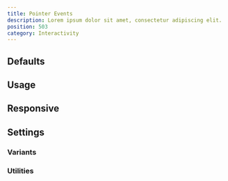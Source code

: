 ```yaml
---
title: Pointer Events
description: Lorem ipsum dolor sit amet, consectetur adipiscing elit.
position: 503
category: Interactivity
---
```


## Defaults

<TableGenerateCommon
  :rules="{
    'pointer-events-none': ['pointer-events: none;'],
    'pointer-events-auto': ['pointer-events: auto;'],
}"></TableGenerateCommon>

## Usage

## Responsive

## Settings

### Variants

### Utilities
